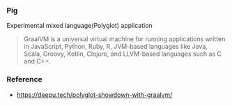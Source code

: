 ### Pig

Experimental mixed language(Polyglot) application

> GraalVM is a universal virtual machine for running applications written in JavaScript, Python, Ruby, R, JVM-based languages like Java, Scala, Groovy, Kotlin, Clojure, and LLVM-based languages such as C and C++.

### Reference
- https://deepu.tech/polyglot-showdown-with-graalvm/